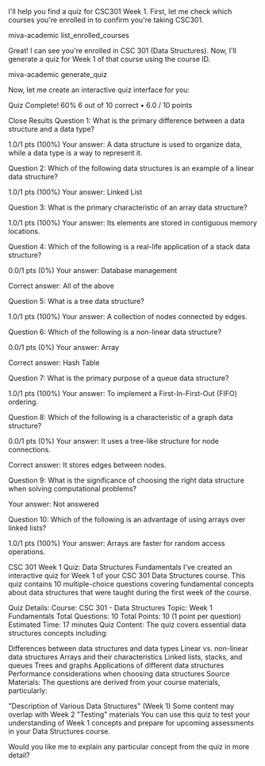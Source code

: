 I'll help you find a quiz for CSC301 Week 1. First, let me check which courses you're enrolled in to confirm you're taking CSC301.

miva-academic
list_enrolled_courses


Great! I can see you're enrolled in CSC 301 (Data Structures). Now, I'll generate a quiz for Week 1 of that course using the course ID.

miva-academic
generate_quiz


Now, let me create an interactive quiz interface for you:

Quiz Complete!
60%
6 out of 10 correct • 6.0 / 10 points

Close Results
Question 1: What is the primary difference between a data structure and a data type?

1.0/1 pts (100%)
Your answer: A data structure is used to organize data, while a data type is a way to represent it.

Question 2: Which of the following data structures is an example of a linear data structure?

1.0/1 pts (100%)
Your answer: Linked List

Question 3: What is the primary characteristic of an array data structure?

1.0/1 pts (100%)
Your answer: Its elements are stored in contiguous memory locations.

Question 4: Which of the following is a real-life application of a stack data structure?

0.0/1 pts (0%)
Your answer: Database management

Correct answer: All of the above

Question 5: What is a tree data structure?

1.0/1 pts (100%)
Your answer: A collection of nodes connected by edges.

Question 6: Which of the following is a non-linear data structure?

0.0/1 pts (0%)
Your answer: Array

Correct answer: Hash Table

Question 7: What is the primary purpose of a queue data structure?

1.0/1 pts (100%)
Your answer: To implement a First-In-First-Out (FIFO) ordering.

Question 8: Which of the following is a characteristic of a graph data structure?

0.0/1 pts (0%)
Your answer: It uses a tree-like structure for node connections.

Correct answer: It stores edges between nodes.

Question 9: What is the significance of choosing the right data structure when solving computational problems?

Your answer: Not answered

Question 10: Which of the following is an advantage of using arrays over linked lists?

1.0/1 pts (100%)
Your answer: Arrays are faster for random access operations.

CSC 301 Week 1 Quiz: Data Structures Fundamentals
I've created an interactive quiz for Week 1 of your CSC 301 Data Structures course. This quiz contains 10 multiple-choice questions covering fundamental concepts about data structures that were taught during the first week of the course.

Quiz Details:
Course: CSC 301 - Data Structures
Topic: Week 1 Fundamentals
Total Questions: 10
Total Points: 10 (1 point per question)
Estimated Time: 17 minutes
Quiz Content:
The quiz covers essential data structures concepts including:

Differences between data structures and data types
Linear vs. non-linear data structures
Arrays and their characteristics
Linked lists, stacks, and queues
Trees and graphs
Applications of different data structures
Performance considerations when choosing data structures
Source Materials:
The questions are derived from your course materials, particularly:

"Description of Various Data Structures" (Week 1)
Some content may overlap with Week 2 "Testing" materials
You can use this quiz to test your understanding of Week 1 concepts and prepare for upcoming assessments in your Data Structures course.

Would you like me to explain any particular concept from the quiz in more detail?